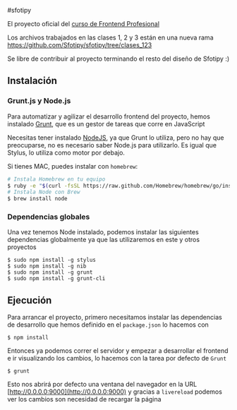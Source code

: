 #sfotipy

El proyecto oficial del [curso de Frontend Profesional](http://mejorando.la/frontend)

Los archivos trabajados en las clases 1, 2 y 3 están en una nueva rama https://github.com/Sfotipy/sfotipy/tree/clases_123

Se libre de contribuir al proyecto terminando el resto del diseño de Sfotipy :)

## Instalación

### Grunt.js y Node.js

Para automatizar y agilizar el desarrollo frontend del proyecto, hemos instalado
[Grunt](http://gruntjs.com), que es un gestor de tareas que corre en JavaScript

Necesitas tener instalado [NodeJS](http://nodejs.org/downloads), ya que Grunt lo utiliza,
pero no hay que preocuparse, no es necesario saber Node.js para utilizarlo. Es igual
que Stylus, lo utiliza como motor por debajo.

Si tienes MAC, puedes instalar con `homebrew`:
```sh
# Instala Homebrew en tu equipo
$ ruby -e "$(curl -fsSL https://raw.github.com/Homebrew/homebrew/go/install)"
# Instala Node con Brew
$ brew install node
```
### Dependencias globales
Una vez tenemos Node instalado, podemos instalar las siguientes dependencias
globalmente ya que las utilizaremos en este y otros proyectos
```
$ sudo npm install -g stylus
$ sudo npm install -g nib
$ sudo npm install -g grunt
$ sudo npm install -g grunt-cli
```

## Ejecución
Para arrancar el proyecto, primero necesitamos instalar las dependencias de
desarrollo que hemos definido en el `package.json` lo hacemos con
```
$ npm install
```
Entonces ya podemos correr el servidor y empezar a desarrollar el frontend e ir visualizando los cambios, lo hacemos con la tarea por defecto de `Grunt`
```
$ grunt
```
Esto nos abrirá por defecto una ventana del navegador en la URL [http://0.0.0.0:9000](http://0.0.0.0:9000) y gracias a `livereload` podemos ver los cambios son necesidad de recargar la
página

